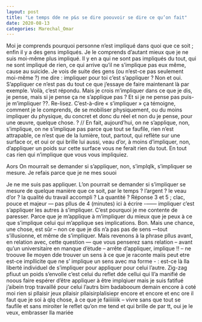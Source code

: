 ```yaml
---
layout: post
title: "Le temps dde ne p&s se dire poouvoir se dire ce qu’on fait"
date: 2020-08-13
categories: Marechal_Omar
---
```


Moi je comprends pourquoi personne n’est impliqué dans quoi que ce soit ; enfin il y a des gens impliqués. Je le comprends d’autant mieux que je ne suis moi-même plus impliqué. Il y en a qui ne sont pas impliqués du tout, qui ne sont impliqué de rien, ce qui arrive qu’il ne s’implique pas eux même, cause au suicide. Je vois de suite des gens (ou n’est-ce pas seulement moi-même ?) me dire : impliquer pour toi c’est s’appliquer ? Non et oui. S’appliquer ce n’est pas du tout ce que j’essaye de faire maintenant là par exemple. Voilà, c’est répondu. Mais je crois m’impliquer dans ce que je dis, je pense, mais si je pense ça ne s’applique pas ? Et si je ne pense pas puis-je m’impliquer ??. Re-lisez. C’est-à-dire « s’impliquer » ça témoigne, comment je le comprends, de se mobiliser physiquement, ou du moins impliquer du physique, du concret et donc du réel et non du je pense, pour une œuvre, quelque chose. ? // En fait, aujourd’hui, on ne s’applique, non, s’implique, on ne s’implique pas parce que tout se faufile, rien n’est attrapable, ce n’est que de la lumière, tout, partout, qui reflète sur une surface or, et oui or qui brille lui aussi, veau d’or, à moins d’impliquer, non, d’appliquer un poids sur cette surface vous ne ferait rien du tout. En tout cas rien qui n’implique que vous vous impliquiez.

Aors On mourrait se demander si s’appliquer, non, s’implqlk, s’impliquer se mesure. Je refais parce que je ne mes souoi 

Je ne me suis pas appliquer. L’on pourrait se demander si s’impliquer se mesure de quelque manière que ce soit, par le temps ? l’argent ? le veau d’or ? la qualité du travail accompli ? La quantité ? Réponse 3 et 5 ; clac, pouce et majeur — pas pllus de 4 (minutes) ici à écrire -—— impliquer c’est s’appliquer les autres à s’impliquer. C’est pourquoi je me contente de paresser. Parce que je m’applique à m’impliquer du mieux que je peux à ce que s’implique celui qui m’applique ses implications. Bon. Mais une chance, une chose, est sûr – non ce que je dis n’a pas pas de sens —tout s’illusionne, et même de s’impliquer. Mais revenons à la phrase pllus avant, en relation avec, cette question — que vous penserez sans relation – avant qu’un universitaire en manque d’étude – arrête d’appliquer, implique !! – ne troouve lle moyen dde trouver un sens à ce que je raconte maiis peut etre est-ce impllicite que ne s’ implique un sens avec ma forme - : est-ce là lla liberté individuel de s’impliquer pour appliquer pour celui l’autre. Zig-zag pfiuut un poids s’envolle c’est celui du reflet dde cellui qui ll’a manifié de noous faire espérer d’être appliquer à être implqiuer mais je suis fatifué j’aibein trop travaillé pour celui l’autrs bim badabooum demain encore à coté moi rien si pllaisir jeux pllaisir pllaisirplalisiepr encore et encore et enc ore il faut que je soi à qlq chose,  à ce que je faiiiiiiik – vivre sans que tout se faufile et sans miroiter le reflet qu’on me tend et qui brille de par tt, oui je le veux, embrasser lla mariée

